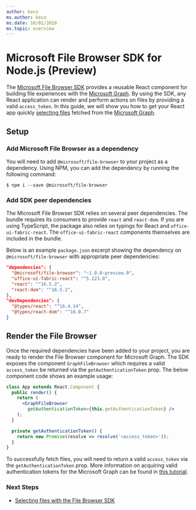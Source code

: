 ```yaml
---
author: keco
ms.author: keco
ms.date: 10/01/2018
ms.topic: overview
---
```

# Microsoft File Browser SDK for Node.js (Preview)

The [Microsoft File Browser SDK](https://www.npmjs.com/package/@microsoft/file-browser) provides a reusable React component for building file experiences with the [Microsoft Graph](https://developer.microsoft.com/en-us/graph). By using the SDK, any React application can render and perform actions on files by providing a valid `access_token`. In this guide, we will show you how to get your React app quickly [selecting files](select-files.md) fetched from the [Microsoft Graph](https://developer.microsoft.com/en-us/graph).

## Setup

### Add Microsoft File Browser as a dependency

You will need to add `@microsoft/file-browser` to your project as a dependency. Using NPM, you can add the dependency by running the following command: 

```shell
$ npm i --save @microsoft/file-browser
```

### Add SDK peer dependencies

The Microsoft File Browser SDK relies on several peer dependencies. The bundle requires its consumers to provide `react` and `react-dom`.
If you are using TypeScript, the package also relies on typings for React and `office-ui-fabric-react`. The `office-ui-fabric-react` components
themselves are included in the bundle.

Below is an example `package.json` excerpt showing the dependency on `@microsoft/file-browser` with appropriate peer dependencies:

```json
"dependencies": {
  "@microsoft/file-browser": "~1.0.0-preview.0",
  "office-ui-fabric-react": "^5.123.0",
  "react": "^16.5.2",
  "react-dom": "^16.5.2",
},
"devDependencies": {
  "@types/react": "^16.4.14",
  "@types/react-dom": "^16.0.7"
}
```

## Render the File Browser

Once the required dependencies have been added to your project, you are ready to render the File Browser component for Microsoft Graph. 
The SDK exposes the component `GraphFileBrowser` which requires a valid `access_token` be returned via the `getAuthenticationToken` prop. The 
below component code shows an example usage:

```jsx
class App extends React.Component {
  public render() {
    return (
      <GraphFileBrowser 
        getAuthenticationToken={this.getAuthenticationToken} />
    );
  }

  private getAuthenticationToken() {
    return new Promise(resolve => resolve('<access_token>'));
  }
}
```

To successfully fetch files, you will need to return a valid `access_token` via the `getAuthenticationToken` prop. More information
on acquiring valid authentication tokens for the Microsoft Graph can be found in [this tutorial](https://developer.microsoft.com/en-us/graph/docs/concepts/auth_overview).

### Next Steps

* [Selecting files with the File Browser SDK](select-files.md)

<!-- {
  "type": "#page.annotation",
  "description": "Use the Microsoft File Browser SDK to connect your web app to the Microsoft Graph.",
  "keywords": "js,javascript,onedrive,graph,file,browser,picker,saver,open,save,cloud",
  "section": "sdks",
  "headerAdditions": [
  ],
  "footerAdditions": [
  ]
} -->
